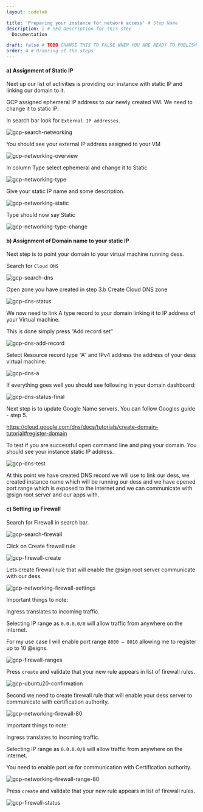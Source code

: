 ```yaml
---
layout: codelab

title: 'Preparing your instance for network access' # Step Name
description: | # SEO Description for this step
  Documentation

draft: false # TODO CHANGE THIS TO FALSE WHEN YOU ARE READY TO PUBLISH THE PAGE
order: 4 # Ordering of the steps
---
```



#### a) Assignment of Static IP 
Next up our list of activities is providing our instance with static IP and linking our domain to it.

GCP assigned ephemeral IP address to our newly created VM. We need to change it to static IP.

In search bar look for ```External IP addresses```.

![gcp-search-networking](https://github.com/atsign-foundation/atsign.dev/blob/trunk/content/en/docs/Archives/guides/dess-setup/dess-gcp/images/gcp-search-networking.png?raw=true)

You should see your external IP address assigned to your VM


![gcp-networking-overview](https://github.com/atsign-foundation/atsign.dev/blob/trunk/content/en/docs/Archives/guides/dess-setup/dess-gcp/images/gcp-networking-overview.png?raw=true)

In column Type select ephemeral and change it to Static


![gcp-networking-type](https://github.com/atsign-foundation/atsign.dev/blob/trunk/content/en/docs/Archives/guides/dess-setup/dess-gcp/images/gcp-networking-type.png?raw=true)

Give your static IP name and some description.


![gcp-networking-static](https://github.com/atsign-foundation/atsign.dev/blob/trunk/content/en/docs/Archives/guides/dess-setup/dess-gcp/images/gcp-networking-static.png?raw=true)

Type should now say Static


![gcp-networking-type-change](https://github.com/atsign-foundation/atsign.dev/blob/trunk/content/en/docs/Archives/guides/dess-setup/dess-gcp/images/gcp-networking-type-change.png?raw=true)

#### b) Assignment of Domain name to your static IP 
Next step is to point your domain to your virtual machine running dess.

Search for ```Cloud DNS```


![gcp-search-dns](https://github.com/atsign-foundation/atsign.dev/blob/trunk/content/en/docs/Archives/guides/dess-setup/dess-gcp/images/gcp-search-dns.png?raw=true)

Open zone you have created in step 3.b Create Cloud DNS zone


![gcp-dns-status](https://github.com/atsign-foundation/atsign.dev/blob/trunk/content/en/docs/Archives/guides/dess-setup/dess-gcp/images/gcp-dns-status.png?raw=true)

We now need to link A type record to your domain linking it to IP address of your Virtual machine.

This is done simply press “Add record set”


![gcp-dns-add-record](https://github.com/atsign-foundation/atsign.dev/blob/trunk/content/en/docs/Archives/guides/dess-setup/dess-gcp/images/gcp-dns-add-record.png?raw=true)

Select Resource record type “A” and IPv4 address the address of your dess virtual machine.


![gcp-dns-a](https://github.com/atsign-foundation/atsign.dev/blob/trunk/content/en/docs/Archives/guides/dess-setup/dess-gcp/images/gcp-dns-a.png?raw=true)

If everything goes well you should see following in your domain dashboard:


![gcp-dns-status-final](https://github.com/atsign-foundation/atsign.dev/blob/trunk/content/en/docs/Archives/guides/dess-setup/dess-gcp/images/gcp-dns-status-final.png?raw=true)

Next step is to update Google Name servers. You can follow Googles guide - step 5.

https://cloud.google.com/dns/docs/tutorials/create-domain-tutorial#register-domain

To test if you are successful open command line and ping your domain. You should see your instance static IP address.


![gcp-dns-test](https://github.com/atsign-foundation/atsign.dev/blob/trunk/content/en/docs/Archives/guides/dess-setup/dess-gcp/images/gcp-dns-test.png?raw=true)

At this point we have created DNS record we will use to link our dess, we created instance name which will be running our dess and we have opened port range which is exposed to the internet and we can communicate with @sign root server and our apps with.

#### c) Setting up Firewall 
Search for Firewall in search bar.


![gcp-search-firewall](https://github.com/atsign-foundation/atsign.dev/blob/trunk/content/en/docs/Archives/guides/dess-setup/dess-gcp/images/gcp-search-firewall.png?raw=true)

Click on Create firewall rule


![gcp-firewall-create](https://github.com/atsign-foundation/atsign.dev/blob/trunk/content/en/docs/Archives/guides/dess-setup/dess-gcp/images/gcp-firewall-create.png?raw=true)

Lets create firewall rule that will enable the @sign root server communicate with our dess.


![gcp-networking-firewall-settings](https://github.com/atsign-foundation/atsign.dev/blob/trunk/content/en/docs/Archives/guides/dess-setup/dess-gcp/images/gcp-networking-firewall-settings.png?raw=true)

Important things to note:

Ingress translates to incoming traffic.

Selecting IP range as ```0.0.0.0/0``` will allow traffic from anywhere on the internet.

For my use case I will enable port range ```8000 – 8010``` allowing me to register up to 10 @signs.


![gcp-firewall-ranges](https://github.com/atsign-foundation/atsign.dev/blob/trunk/content/en/docs/Archives/guides/dess-setup/dess-gcp/images/gcp-firewall-ranges.png?raw=true)

Press ```create``` and validate that your new rule appears in list of firewall rules.


![gcp-ubuntu20-confirmation](https://github.com/atsign-foundation/atsign.dev/blob/trunk/content/en/docs/Archives/guides/dess-setup/dess-gcp/images/gcp-firewall-status.png?raw=true)

Second we need to create firewall rule that will enable your dess server to communicate with certification authority.


![gcp-networking-firewall-80](https://github.com/atsign-foundation/atsign.dev/blob/trunk/content/en/docs/Archives/guides/dess-setup/dess-gcp/images/gcp-networking-firewall-80.png?raw=true)

Important things to note:

Ingress translates to incoming traffic.

Selecting IP range as ```0.0.0.0/0``` will allow traffic from anywhere on the internet.

You need to enable port ```80``` for communication with Certification authority.


![gcp-networking-firewall-range-80](https://github.com/atsign-foundation/atsign.dev/blob/trunk/content/en/docs/Archives/guides/dess-setup/dess-gcp/images/gcp-networking-firewall-range-80.png?raw=true)

Press ```create``` and validate that your new rule appears in list of firewall rules.


![gcp-firewall-status](https://github.com/atsign-foundation/atsign.dev/blob/trunk/content/en/docs/Archives/guides/dess-setup/dess-gcp/images/gcp-firewall-status.png?raw=true)